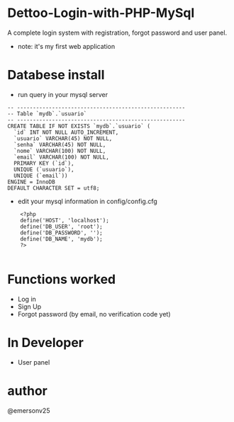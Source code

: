 # Dettoo-Login-with-PHP-MySql
A complete login system with registration, forgot password and user panel.

* note: it's my first web application


# Databese install
* run query in your mysql server
```
-- -----------------------------------------------------
-- Table `mydb`.`usuario`
-- -----------------------------------------------------
CREATE TABLE IF NOT EXISTS `mydb`.`usuario` (
  `id` INT NOT NULL AUTO_INCREMENT,
  `usuario` VARCHAR(45) NOT NULL,
  `senha` VARCHAR(45) NOT NULL,
  `nome` VARCHAR(100) NOT NULL,
  `email` VARCHAR(100) NOT NULL,
  PRIMARY KEY (`id`),
  UNIQUE (`usuario`),
  UNIQUE (`email`))
ENGINE = InnoDB
DEFAULT CHARACTER SET = utf8;
```
* edit your mysql information in config/config.cfg
```
    <?php
    define('HOST', 'localhost');
    define('DB_USER', 'root');
    define('DB_PASSWORD', '');
    define('DB_NAME', 'mydb');
    ?>
  
```

# Functions worked

* Log in
* Sign Up
* Forgot password (by email, no verification code yet)

# In Developer
* User panel

# author
@emersonv25
 
